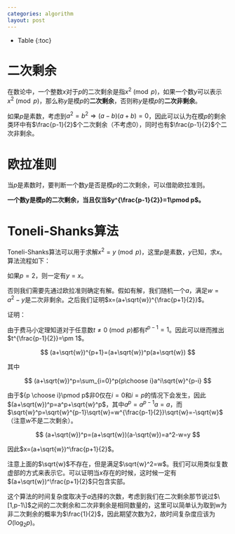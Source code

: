 ```yaml
---
categories: algorithm
layout: post
---
```


- Table
{:toc}

# 二次剩余

在数论中，一个整数$x$对于$p$的二次剩余是指$x^2\pmod p$，如果一个数$y$可以表示$x^2\pmod p$，那么称$y$是模$p$的**二次剩余**，否则称$y$是模$p$的**二次非剩余**。

如果$p$是素数，考虑到$a^2=b^2\Rightarrow (a-b)(a+b)=0$，因此可以认为在模$p$的剩余类环中有$\frac{p-1}{2}$个二次剩余（不考虑$0$），同时也有$\frac{p-1}{2}$个二次非剩余。

# 欧拉准则

当$p$是素数时，要判断一个数$y$是否是模$p$的二次剩余，可以借助欧拉准则。

**一个数y是模p的二次剩余，当且仅当$y^{\frac{p-1}{2}}=1\pmod p$。**

# Toneli-Shanks算法

Toneli-Shanks算法可以用于求解$x^2=y\pmod p$，这里$p$是素数，$y$已知，求$x$。算法流程如下：

如果$p=2$，则一定有$y=x$。

否则我们需要先通过欧拉准则确定有解。假如有解，我们随机一个$a$，满足$w=a^2-y$是二次非剩余。之后我们证明$x=(a+\sqrt{w})^{\frac{p+1}{2}}$。

证明：

由于费马小定理知道对于任意数$t\neq 0\pmod p$都有$t^{p-1}=1$。因此可以继而推出$t^{\frac{p-1}{2}}=\pm 1$。

$$
(a+\sqrt{w})^{p+1}=(a+\sqrt{w})^p(a+\sqrt{w})
$$

其中

$$
(a+\sqrt{w})^p=\sum_{i=0}^p{p\choose i}a^i\sqrt{w}^{p-i}
$$

由于${p \choose i}\pmod p$非0仅在$i=0$和$i=p$的情况下会发生，因此$(a+\sqrt{w})^p=a^p+\sqrt{w}^p$，其中$a^p=a^{p-1}a=a$，而$\sqrt{w}^p=\sqrt{w}^{p-1}\sqrt{w}=w^{\frac{p-1}{2}}\sqrt{w}=-\sqrt{w}$（注意$w$不是二次剩余）。

$$
(a+\sqrt{w})^p=(a+\sqrt{w})(a-\sqrt{w})=a^2-w=y
$$

因此$x=(a+\sqrt{w})^\frac{p+1}{2}$。

注意上面的$\sqrt{w}$不存在，但是满足$\sqrt{w}^2=w$。我们可以用类似复数虚部的方式来表示它。可以证明当$x$存在的时候，这时候一定有$(a+\sqrt{w})^\frac{p+1}{2}$只包含实部。

这个算法的时间复杂度取决于$a$选择的次数，考虑到我们在二次剩余那节说过$\[1,p-1\]$之间的二次剩余和二次非剩余是相同数量的，这里可以简单认为取到w为非二次剩余的概率为$\frac{1}{2}$，因此期望次数为$2$，故时间复杂度应该为$O(\log_2p)$。
